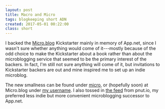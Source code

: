 ```yaml
---
layout: post
title: Macro and Micro
tags: blogkeeping short ADN
created: 2017-05-01 00:22:00
class: short
---
```

I backed the [Micro.blog](https://micro.blog/) Kickstarter mainly in memory of App.net, since I wasn't sure whether anything would come of it---mostly because of the odd choice to make the Kickstarter about a book rather than about the microblogging service that seemed to be the primary interest of the backers.  In fact, I'm still not sure anything will come of it, but invitations to Kickstarter backers are out and mine inspired me to set up an indie microblog.

The new smallness can be found under [micro](/blog/micro/), or (hopefully soon) at Micro.blog under [my username](https://micro.blog/mcdemarco).  I also tossed in [the feed](https://pnut.io/mcdemarco) from pnut.io, my preferred less indie but more convenient microblogging successor to App.net.
